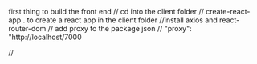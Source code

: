 first thing to build the front end 
  // cd into the client folder
  // create-react-app . to create a react app in the client folder
  //install axios and react-router-dom
  // add proxy to the package json
    // "proxy": "http://localhost/7000

//

    